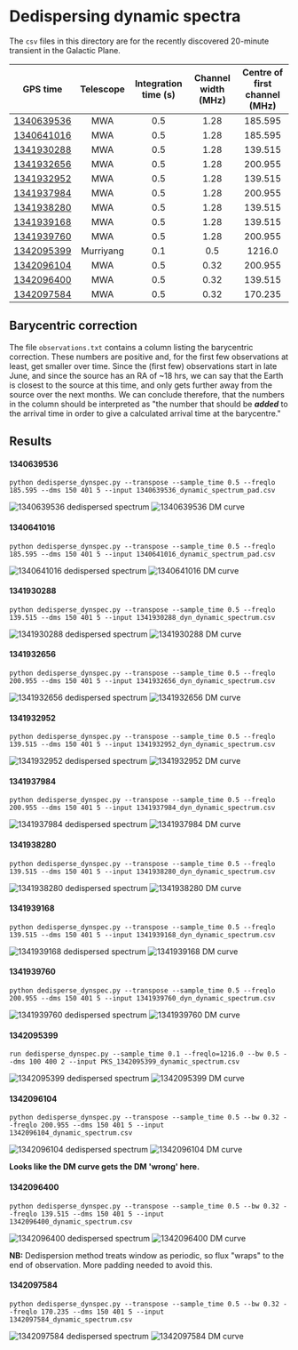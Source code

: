 # Dedispersing dynamic spectra

The `csv` files in this directory are for the recently discovered 20-minute transient in the Galactic Plane.

| GPS time      | Telescope     | Integration time (s) | Channel width (MHz) | Centre of first channel (MHz) |
| ------------- |:-------------:| :------------------: | :-----------------: | :---------------------------: |
| [1340639536](#1340639536) | MWA | 0.5 | 1.28 | 185.595 |
| [1340641016](#1340641016) | MWA | 0.5 | 1.28 | 185.595 |
| [1341930288](#1341930288) | MWA | 0.5 | 1.28 | 139.515 |
| [1341932656](#1341932656) | MWA | 0.5 | 1.28 | 200.955 |
| [1341932952](#1341932952) | MWA | 0.5 | 1.28 | 139.515 |
| [1341937984](#1341937984) | MWA | 0.5 | 1.28 | 200.955 |
| [1341938280](#1341938280) | MWA | 0.5 | 1.28 | 139.515 |
| [1341939168](#1341939168) | MWA | 0.5 | 1.28 | 139.515 |
| [1341939760](#1341939760) | MWA | 0.5 | 1.28 | 200.955 |
| [1342095399](#1342095399) | Murriyang | 0.1 | 0.5 | 1216.0 |
| [1342096104](#1342096104) | MWA | 0.5 | 0.32 | 200.955 |
| [1342096400](#1342096400) | MWA | 0.5 | 0.32 | 139.515 |
| [1342097584](#1342097584) | MWA | 0.5 | 0.32 | 170.235 |

## Barycentric correction

The file `observations.txt` contains a column listing the barycentric correction.
These numbers are positive and, for the first few observations at least, get smaller over time.
Since the (first few) observations start in late June, and since the source has an RA of ~18 hrs, we can say that the Earth is closest to the source at this time, and only gets further away from the source over the next months.
We can conclude therefore, that the numbers in the column should be interpreted as "the number that should be ***added*** to the arrival time in order to give a calculated arrival time at the barycentre."

## Results

#### 1340639536

```
python dedisperse_dynspec.py --transpose --sample_time 0.5 --freqlo 185.595 --dms 150 401 5 --input 1340639536_dynamic_spectrum_pad.csv
```

![1340639536 dedispersed spectrum](images/1340639536_dedispersed.png)
![1340639536 DM curve](images/1340639536_dmcurve.png)


#### 1340641016

```
python dedisperse_dynspec.py --transpose --sample_time 0.5 --freqlo 185.595 --dms 150 401 5 --input 1340641016_dynamic_spectrum_pad.csv
```

![1340641016 dedispersed spectrum](images/1340641016_dedispersed.png)
![1340641016 DM curve](images/1340641016_dmcurve.png)

#### 1341930288

```
python dedisperse_dynspec.py --transpose --sample_time 0.5 --freqlo 139.515 --dms 150 401 5 --input 1341930288_dyn_dynamic_spectrum.csv
```

![1341930288 dedispersed spectrum](images/1341930288_dedispersed.png)
![1341930288 DM curve](images/1341930288_dmcurve.png)

#### 1341932656

```
python dedisperse_dynspec.py --transpose --sample_time 0.5 --freqlo 200.955 --dms 150 401 5 --input 1341932656_dyn_dynamic_spectrum.csv
```

![1341932656 dedispersed spectrum](images/1341932656_dedispersed.png)
![1341932656 DM curve](images/1341932656_dmcurve.png)

#### 1341932952

```
python dedisperse_dynspec.py --transpose --sample_time 0.5 --freqlo 139.515 --dms 150 401 5 --input 1341932952_dyn_dynamic_spectrum.csv
```

![1341932952 dedispersed spectrum](images/1341932952_dedispersed.png)
![1341932952 DM curve](images/1341932952_dmcurve.png)

#### 1341937984

```
python dedisperse_dynspec.py --transpose --sample_time 0.5 --freqlo 200.955 --dms 150 401 5 --input 1341937984_dyn_dynamic_spectrum.csv
```

![1341937984 dedispersed spectrum](images/1341937984_dedispersed.png)
![1341937984 DM curve](images/1341937984_dmcurve.png)

#### 1341938280

```
python dedisperse_dynspec.py --transpose --sample_time 0.5 --freqlo 139.515 --dms 150 401 5 --input 1341938280_dyn_dynamic_spectrum.csv
```

![1341938280 dedispersed spectrum](images/1341938280_dedispersed.png)
![1341938280 DM curve](images/1341938280_dmcurve.png)

#### 1341939168

```
python dedisperse_dynspec.py --transpose --sample_time 0.5 --freqlo 139.515 --dms 150 401 5 --input 1341939168_dyn_dynamic_spectrum.csv
```

![1341939168 dedispersed spectrum](images/1341939168_dedispersed.png)
![1341939168 DM curve](images/1341939168_dmcurve.png)

#### 1341939760

```
python dedisperse_dynspec.py --transpose --sample_time 0.5 --freqlo 200.955 --dms 150 401 5 --input 1341939760_dyn_dynamic_spectrum.csv
```

![1341939760 dedispersed spectrum](images/1341939760_dedispersed.png)
![1341939760 DM curve](images/1341939760_dmcurve.png)

#### 1342095399
```
run dedisperse_dynspec.py --sample_time 0.1 --freqlo=1216.0 --bw 0.5 --dms 100 400 2 --input PKS_1342095399_dynamic_spectrum.csv
```
![1342095399 dedispersed spectrum](images/PKS_1342095399_dedispersed.png)
![1342095399 DM curve](images/PKS_1342095399_dmcurve.png)

#### 1342096104

```
python dedisperse_dynspec.py --transpose --sample_time 0.5 --bw 0.32 --freqlo 200.955 --dms 150 401 5 --input 1342096104_dynamic_spectrum.csv
```

![1342096104 dedispersed spectrum](images/1342096104_dedispersed.png)
![1342096104 DM curve](images/1342096104_dmcurve.png)

**Looks like the DM curve gets the DM 'wrong' here.**

#### 1342096400

```
python dedisperse_dynspec.py --transpose --sample_time 0.5 --bw 0.32 --freqlo 139.515 --dms 150 401 5 --input 1342096400_dynamic_spectrum.csv
```

![1342096400 dedispersed spectrum](images/1342096400_dedispersed.png)
![1342096400 DM curve](images/1342096400_dmcurve.png)

**NB:** Dedispersion method treats window as periodic, so flux "wraps" to the end of observation. More padding needed to avoid this.

#### 1342097584

```
python dedisperse_dynspec.py --transpose --sample_time 0.5 --bw 0.32 --freqlo 170.235 --dms 150 401 5 --input 1342097584_dynamic_spectrum.csv
```

![1342097584 dedispersed spectrum](images/1342097584_dedispersed.png)
![1342097584 DM curve](images/1342097584_dmcurve.png)

